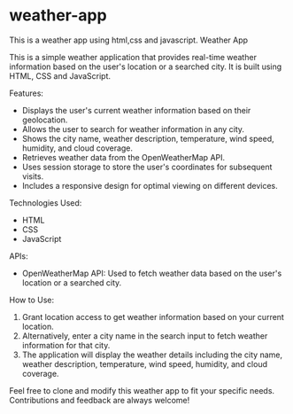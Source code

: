 # weather-app
This is a weather app using html,css and javascript.
Weather App

This is a simple weather application that provides real-time weather information based on the user's location or a searched city. It is built using HTML,
CSS and JavaScript.

Features:
- Displays the user's current weather information based on their geolocation.
- Allows the user to search for weather information in any city.
- Shows the city name, weather description, temperature, wind speed, humidity, and cloud coverage.
- Retrieves weather data from the OpenWeatherMap API.
- Uses session storage to store the user's coordinates for subsequent visits.
- Includes a responsive design for optimal viewing on different devices.

Technologies Used:
- HTML
- CSS
- JavaScript

APIs:
- OpenWeatherMap API: Used to fetch weather data based on the user's location or a searched city.

How to Use:
1. Grant location access to get weather information based on your current location.
2. Alternatively, enter a city name in the search input to fetch weather information for that city.
3. The application will display the weather details including the city name, weather description, temperature, wind speed, humidity, and cloud coverage.

Feel free to clone and modify this weather app to fit your specific needs. Contributions and feedback are always welcome!


